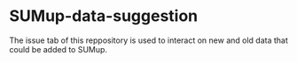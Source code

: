 # SUMup-data-suggestion
The issue tab of this reppository is used to interact on new and old data that could be added to SUMup.
